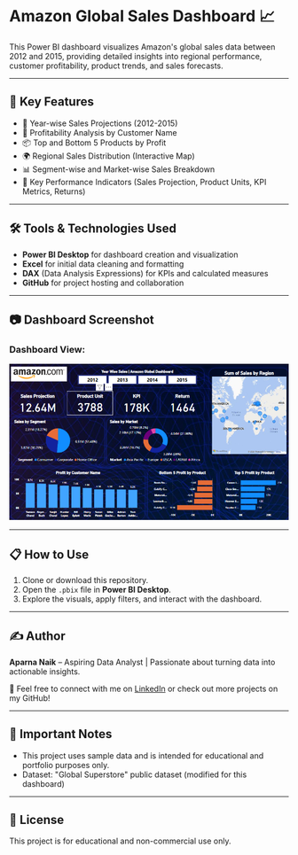 # Amazon Global Sales Dashboard 📈

This Power BI dashboard visualizes Amazon's global sales data between 2012 and 2015, providing detailed insights into regional performance, customer profitability, product trends, and sales forecasts.

---

## 🚀 Key Features
- 📅 Year-wise Sales Projections (2012-2015)
- 👤 Profitability Analysis by Customer Name
- 📦 Top and Bottom 5 Products by Profit
- 🌍 Regional Sales Distribution (Interactive Map)
- 📊 Segment-wise and Market-wise Sales Breakdown
- 🎯 Key Performance Indicators (Sales Projection, Product Units, KPI Metrics, Returns)

---

## 🛠️ Tools & Technologies Used
- **Power BI Desktop** for dashboard creation and visualization
- **Excel** for initial data cleaning and formatting
- **DAX** (Data Analysis Expressions) for KPIs and calculated measures
- **GitHub** for project hosting and collaboration

---

## 📷 Dashboard Screenshot
### Dashboard View:
![Amazon Dashboard](https://github.com/aparnanaik13/amazon-super-store-project-power-bi/blob/main/Amazon%20dashboard%20screenshot.png?raw=true)

---

## 📋 How to Use
1. Clone or download this repository.
2. Open the `.pbix` file in **Power BI Desktop**.
3. Explore the visuals, apply filters, and interact with the dashboard.

---

## ✍️ Author
**Aparna Naik** – Aspiring Data Analyst | Passionate about turning data into actionable insights.

📩 Feel free to connect with me on [LinkedIn](https://www.linkedin.com) or check out more projects on my GitHub!

---

## 📌 Important Notes
- This project uses sample data and is intended for educational and portfolio purposes only.
- Dataset: "Global Superstore" public dataset (modified for this dashboard)

---

## 📜 License
This project is for educational and non-commercial use only.
